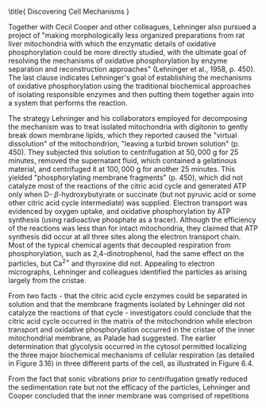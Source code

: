 \title{
Discovering Cell Mechanisms
}

Together with Cecil Cooper and other colleagues, Lehninger also pursued a project of "making morphologically less organized preparations from rat liver mitochondria with which the enzymatic details of oxidative phosphorylation could be more directly studied, with the ultimate goal of resolving the mechanisms of oxidative phosphorylation by enzyme separation and reconstruction approaches" (Lehninger et al., 1958, p. 450). The last clause indicates Lehninger's goal of establishing the mechanisms of oxidative phosphorylation using the traditional biochemical approaches of isolating responsible enzymes and then putting them together again into a system that performs the reaction.

The strategy Lehninger and his collaborators employed for decomposing the mechanism was to treat isolated mitochondria with digitonin to gently break down membrane lipids, which they reported caused the "virtual dissolution" of the mitochondrion, "leaving a turbid brown solution" (p. 450). They subjected this solution to centrifugation at $50,000 \mathrm{~g}$ for 25 minutes, removed the supernatant fluid, which contained a gelatinous material, and centrifuged it at $100,000 \mathrm{~g}$ for another 25 minutes. This yielded "phosphorylating membrane fragments" (p. 450), which did not catalyze most of the reactions of the citric acid cycle and generated ATP only when D- $\beta$-hydroxybutyrate or succinate (but not pyruvic acid or some other citric acid cycle intermediate) was supplied. Electron transport was evidenced by oxygen uptake, and oxidative phosphorylation by ATP synthesis (using radioactive phosphate as a tracer). Although the efficiency of the reactions was less than for intact mitochondria, they claimed that ATP synthesis did occur at all three sites along the electron transport chain. Most of the typical chemical agents that decoupled respiration from phosphorylation, such as 2,4-dinotrophenol, had the same effect on the particles, but $\mathrm{Ca}^{2+}$ and thyroxine did not. Appealing to electron micrographs, Lehninger and colleagues identified the particles as arising largely from the cristae.

From two facts - that the citric acid cycle enzymes could be separated in solution and that the membrane fragments isolated by Lehninger did not catalyze the reactions of that cycle - investigators could conclude that the citric acid cycle occurred in the matrix of the mitochondrion while electron transport and oxidative phosphorylation occurred in the cristae of the inner mitochondrial membrane, as Palade had suggested. The earlier determination that glycolysis occurred in the cytosol permitted localizing the three major biochemical mechanisms of cellular respiration (as detailed in Figure 3.16) in three different parts of the cell, as illustrated in Figure 6.4.

From the fact that sonic vibrations prior to centrifugation greatly reduced the sedimentation rate but not the efficacy of the particles, Lehninger and Cooper concluded that the inner membrane was comprised of repetitions